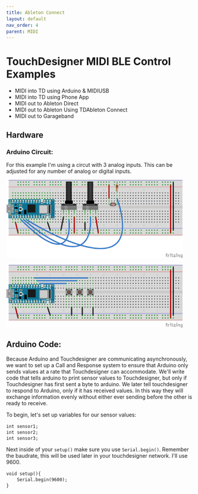 ```yaml
---
title: Ableton Connect
layout: default
nav_order: 4
parent: MIDI
---
```


# TouchDesigner MIDI BLE Control Examples

- MIDI into TD using Arduino & MIDIUSB
- MIDI into TD using Phone App
- MIDI out to Ableton Direct
- MIDI out to Ableton Using TDAbleton Connect
- MIDI out to Garageband


## Hardware

### Arduino Circuit:
For this example I'm using a circut with 3 analog inputs.  This can be adjusted for any number of analog or digital inputs.


![Breadboard of Arduino Nano 33 IoT with Sensors connected to A0, A1, A2](./imgs/analogsensors.png?raw=true "Breadboard Sensors")


![Breadboard of Arduino Nano 33 IoT with Buttons connected to D2, D3, D4](./imgs/arduinoButtons.png?raw=true "Breadboard Switches")

## Arduino Code:
Because Arduino and Touchdesigner are communicating asynchronously, we want to set up a Call and Response system to ensure that Arduino only sends values at a rate that Touchdesigner can accommodate. We'll write code that tells arduino to print sensor values to Touchdesigner, but only if Touchdesigner has first sent a byte to arduino. We later tell touchdesigner to respond to Arduino, only if it has received values. In this way they will exchange information evenly without either ever sending before the other is ready to receive.


To begin, let's set up variables for our sensor values:

    int sensor1;
    int sensor2;
    int sensor3;

Next inside of your ```setup()``` make sure you use ```Serial.begin()```.  Remember the baudrate, this will be used later in your touchdesigner network.  I'll use 9600.  
    
    void setup(){
        Serial.begin(9600);
    }